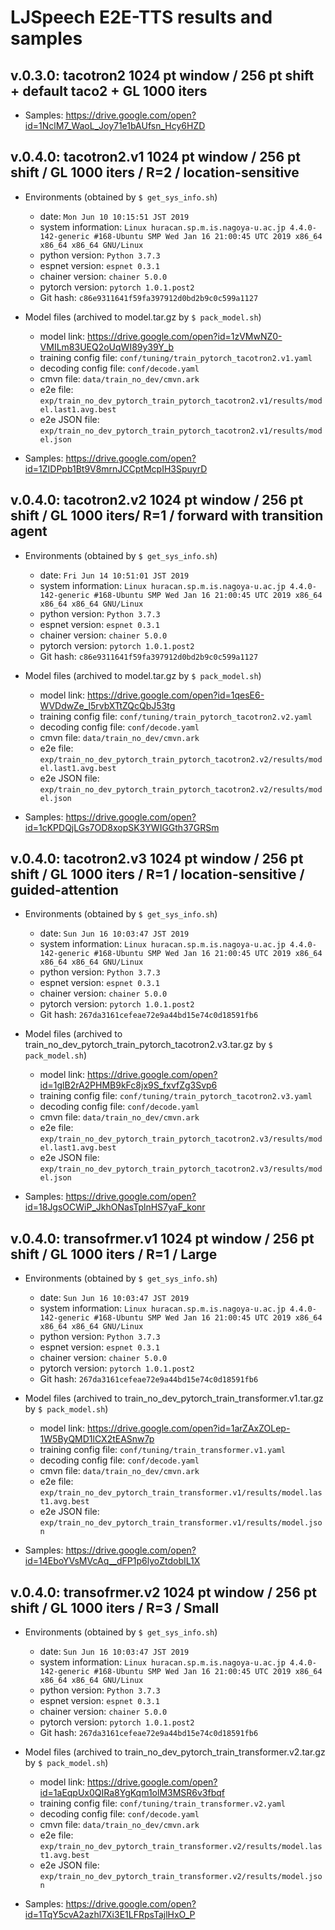 # LJSpeech E2E-TTS results and samples

## v.0.3.0: tacotron2 1024 pt window / 256 pt shift + default taco2 + GL 1000 iters

- Samples: https://drive.google.com/open?id=1NclM7_WaoL_Joy71e1bAUfsn_Hcy6HZD

## v.0.4.0: tacotron2.v1 1024 pt window / 256 pt shift / GL 1000 iters / R=2 / location-sensitive

- Environments (obtained by `$ get_sys_info.sh`)
  - date: `Mon Jun 10 10:15:51 JST 2019`
  - system information: `Linux huracan.sp.m.is.nagoya-u.ac.jp 4.4.0-142-generic #168-Ubuntu SMP Wed Jan 16 21:00:45 UTC 2019 x86_64 x86_64 x86_64 GNU/Linux`
  - python version: `Python 3.7.3`
  - espnet version: `espnet 0.3.1`
  - chainer version: `chainer 5.0.0`
  - pytorch version: `pytorch 1.0.1.post2`
  - Git hash: `c86e9311641f59fa397912d0bd2b9c0c599a1127`

- Model files (archived to model.tar.gz by `$ pack_model.sh`)
  - model link: https://drive.google.com/open?id=1zVMwNZ0-VMILm83UEQ2oUqWI89y39Y_b
  - training config file: `conf/tuning/train_pytorch_tacotron2.v1.yaml`
  - decoding config file: `conf/decode.yaml`
  - cmvn file: `data/train_no_dev/cmvn.ark`
  - e2e file: `exp/train_no_dev_pytorch_train_pytorch_tacotron2.v1/results/model.last1.avg.best`
  - e2e JSON file: `exp/train_no_dev_pytorch_train_pytorch_tacotron2.v1/results/model.json`

- Samples: https://drive.google.com/open?id=1ZIDPpb1Bt9V8mrnJCCptMcpIH3SpuyrD

## v.0.4.0: tacotron2.v2 1024 pt window / 256 pt shift / GL 1000 iters/ R=1 / forward with transition agent

- Environments (obtained by `$ get_sys_info.sh`)
  - date: `Fri Jun 14 10:51:01 JST 2019`
  - system information: `Linux huracan.sp.m.is.nagoya-u.ac.jp 4.4.0-142-generic #168-Ubuntu SMP Wed Jan 16 21:00:45 UTC 2019 x86_64 x86_64 x86_64 GNU/Linux`
  - python version: `Python 3.7.3`
  - espnet version: `espnet 0.3.1`
  - chainer version: `chainer 5.0.0`
  - pytorch version: `pytorch 1.0.1.post2`
  - Git hash: `c86e9311641f59fa397912d0bd2b9c0c599a1127`

- Model files (archived to model.tar.gz by `$ pack_model.sh`)
  - model link: https://drive.google.com/open?id=1qesE6-WVDdwZe_l5rvbXTtZQcQbJ53tg
  - training config file: `conf/tuning/train_pytorch_tacotron2.v2.yaml`
  - decoding config file: `conf/decode.yaml`
  - cmvn file: `data/train_no_dev/cmvn.ark`
  - e2e file: `exp/train_no_dev_pytorch_train_pytorch_tacotron2.v2/results/model.last1.avg.best`
  - e2e JSON file: `exp/train_no_dev_pytorch_train_pytorch_tacotron2.v2/results/model.json`

- Samples: https://drive.google.com/open?id=1cKPDQjLGs7OD8xopSK3YWIGGth37GRSm

## v.0.4.0: tacotron2.v3 1024 pt window / 256 pt shift / GL 1000 iters / R=1 / location-sensitive / guided-attention

- Environments (obtained by `$ get_sys_info.sh`)
  - date: `Sun Jun 16 10:03:47 JST 2019`
  - system information: `Linux huracan.sp.m.is.nagoya-u.ac.jp 4.4.0-142-generic #168-Ubuntu SMP Wed Jan 16 21:00:45 UTC 2019 x86_64 x86_64 x86_64 GNU/Linux`
  - python version: `Python 3.7.3`
  - espnet version: `espnet 0.3.1`
  - chainer version: `chainer 5.0.0`
  - pytorch version: `pytorch 1.0.1.post2`
  - Git hash: `267da3161cefeae72e9a44bd15e74c0d18591fb6`

- Model files (archived to train_no_dev_pytorch_train_pytorch_tacotron2.v3.tar.gz by `$ pack_model.sh`)
  - model link: https://drive.google.com/open?id=1glB2rA2PHMB9kFc8jx9S_fxvfZg3Svp6
  - training config file: `conf/tuning/train_pytorch_tacotron2.v3.yaml`
  - decoding config file: `conf/decode.yaml`
  - cmvn file: `data/train_no_dev/cmvn.ark`
  - e2e file: `exp/train_no_dev_pytorch_train_pytorch_tacotron2.v3/results/model.last1.avg.best`
  - e2e JSON file: `exp/train_no_dev_pytorch_train_pytorch_tacotron2.v3/results/model.json`

- Samples: https://drive.google.com/open?id=18JgsOCWiP_JkhONasTplnHS7yaF_konr

## v.0.4.0: transofrmer.v1 1024 pt window / 256 pt shift / GL 1000 iters / R=1 / Large

- Environments (obtained by `$ get_sys_info.sh`)
  - date: `Sun Jun 16 10:03:47 JST 2019`
  - system information: `Linux huracan.sp.m.is.nagoya-u.ac.jp 4.4.0-142-generic #168-Ubuntu SMP Wed Jan 16 21:00:45 UTC 2019 x86_64 x86_64 x86_64 GNU/Linux`
  - python version: `Python 3.7.3`
  - espnet version: `espnet 0.3.1`
  - chainer version: `chainer 5.0.0`
  - pytorch version: `pytorch 1.0.1.post2`
  - Git hash: `267da3161cefeae72e9a44bd15e74c0d18591fb6`

- Model files (archived to train_no_dev_pytorch_train_transformer.v1.tar.gz by `$ pack_model.sh`)
  - model link: https://drive.google.com/open?id=1arZAxZOLep-1W5ByQMD1lCX2tEASnw7p
  - training config file: `conf/tuning/train_transformer.v1.yaml`
  - decoding config file: `conf/decode.yaml`
  - cmvn file: `data/train_no_dev/cmvn.ark`
  - e2e file: `exp/train_no_dev_pytorch_train_transformer.v1/results/model.last1.avg.best`
  - e2e JSON file: `exp/train_no_dev_pytorch_train_transformer.v1/results/model.json`

- Samples: https://drive.google.com/open?id=14EboYVsMVcAq__dFP1p6lyoZtdobIL1X

## v.0.4.0: transofrmer.v2 1024 pt window / 256 pt shift / GL 1000 iters / R=3 / Small

- Environments (obtained by `$ get_sys_info.sh`)
  - date: `Sun Jun 16 10:03:47 JST 2019`
  - system information: `Linux huracan.sp.m.is.nagoya-u.ac.jp 4.4.0-142-generic #168-Ubuntu SMP Wed Jan 16 21:00:45 UTC 2019 x86_64 x86_64 x86_64 GNU/Linux`
  - python version: `Python 3.7.3`
  - espnet version: `espnet 0.3.1`
  - chainer version: `chainer 5.0.0`
  - pytorch version: `pytorch 1.0.1.post2`
  - Git hash: `267da3161cefeae72e9a44bd15e74c0d18591fb6`

- Model files (archived to train_no_dev_pytorch_train_transformer.v2.tar.gz by `$ pack_model.sh`)
  - model link: https://drive.google.com/open?id=1aEqpUx0QIRa8YgKqm1olM3MSR6v3fbqf
  - training config file: `conf/tuning/train_transformer.v2.yaml`
  - decoding config file: `conf/decode.yaml`
  - cmvn file: `data/train_no_dev/cmvn.ark`
  - e2e file: `exp/train_no_dev_pytorch_train_transformer.v2/results/model.last1.avg.best`
  - e2e JSON file: `exp/train_no_dev_pytorch_train_transformer.v2/results/model.json`

- Samples: https://drive.google.com/open?id=1TqY5cvA2azhl7Xi3E1LFRpsTajlHxO_P
